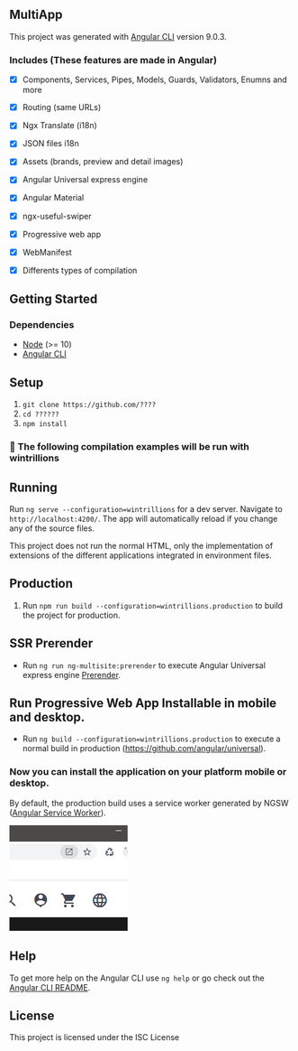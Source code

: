 ##  MultiApp 


This project was generated with [Angular CLI](https://github.com/angular/angular-cli) version 9.0.3.

### Includes (These features are made in Angular)

- [x] Components, Services, Pipes, Models, Guards, Validators, Enumns and more
- [x] Routing (same URLs)
- [x] Ngx Translate (i18n)
- [x] JSON files i18n
- [x] Assets (brands, preview and detail images)
- [x] Angular Universal express engine
- [x] Angular Material
- [x] ngx-useful-swiper
- [x] Progressive web app 
- [x] WebManifest
- [x] Differents types of compilation



## Getting Started

### Dependencies

- [Node](https://nodejs.org/) (>= 10)
- [Angular CLI](https://github.com/angular/angular-cli)


## Setup

1.  `git clone https://github.com/????`
1.  `cd ??????`
1.  `npm install`

### :large_orange_diamond: The following compilation examples will be run with wintrillions

## Running

Run `ng serve --configuration=wintrillions` for a dev server. Navigate to `http://localhost:4200/`. The app will automatically reload if you change any of the source files.

This project does not run the normal HTML, only the implementation of extensions of the different applications integrated in environment files.


## Production

1.  Run `npm run build --configuration=wintrillions.production` to build the project for production.

## SSR Prerender

- Run `ng run ng-multisite:prerender` to execute Angular Universal express engine [Prerender](https://github.com/angular/universal).

## Run Progressive Web App Installable in mobile and desktop.

- Run `ng build --configuration=wintrillions.production` to execute a normal build in production (https://github.com/angular/universal).

### Now you can install the application on your platform mobile or desktop.

By default, the production build uses a service worker generated by NGSW ([Angular Service Worker](https://angular.io/guide/service-worker-getting-started)).

![Alt text](img/installable.png 'Home' )


## Help

To get more help on the Angular CLI use `ng help` or go check out the [Angular CLI README](https://github.com/angular/angular-cli/blob/master/README.md).


## License

This project is licensed under the ISC License 